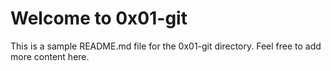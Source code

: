 # Welcome to 0x01-git

This is a sample README.md file for the 0x01-git directory.
Feel free to add more content here.
